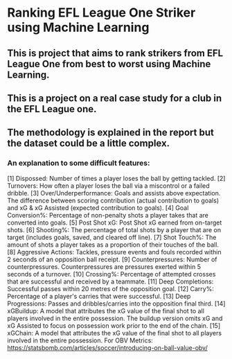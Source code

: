 # Ranking EFL League One Striker using Machine Learning
## This is project that aims to rank strikers from EFL League One from best to worst using Machine Learning.
## This is a project on a real case study for a club in the EFL League one.
## The methodology is explained in the report but the dataset could be a little complex.
### An explanation to some difficult features:
[1] Dispossed: Number of times a player loses the ball by getting tackled.
[2] Turnovers: How often a player loses the ball via a miscontrol or a failed dribble.
[3] Over/Underperformance: Goals and assists above expectation. The difference between scoring contribution (actual contribution to goals) and xG & xG Assisted (expected contribution to goals).
[4] Goal Conversion%: Percentage of non-penalty shots a player takes that are converted into goals.
[5] Post Shot xG: Post Shot xG earned from on-target shots.
[6] Shooting%: The percentage of total shots by a player that are on target (includes goals, saved, and cleared off line).
[7] Shot Touch%: The amount of shots a player takes as a proportion of their touches of the ball.
[8] Aggressive Actions: Tackles, pressure events and fouls recorded within 2 seconds of an opposition ball receipt.
[9] Counterpressures: Number of counterpressures. Counterpressures are pressures exerted within 5 seconds of a turnover.
[10] Crossing%: Percentage of attempted crosses that are successful and received by a teammate.
[11] Deep Completions: Successful passes within 20 metres of the opposition goal.
[12] Carry%: Percentage of a player's carries that were successful.
[13] Deep Progressions: Passes and dribbles/carries into the opposition final third.
[14] xGBuildup: A model that attributes the xG value of the final shot to all players involved in the entire possession. The buildup version omits xG and xG Assisted to focus on possession work prior to the end of the chain.
[15] xGChain: A model that attributes the xG value of the final shot to all players involved in the entire possession.
For OBV Metrics:
https://statsbomb.com/articles/soccer/introducing-on-ball-value-obv/ 
